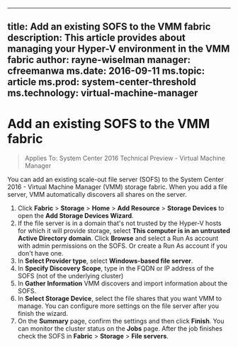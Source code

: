 
---
title: Add an existing SOFS to the VMM fabric
description: This article provides about managing your Hyper-V environment in the VMM fabric
author:  rayne-wiselman
manager:  cfreemanwa
ms.date:  2016-09-11
ms.topic:  article
ms.prod:  system-center-threshold
ms.technology:  virtual-machine-manager
---

# Add an existing SOFS to the VMM fabric

>Applies To: System Center 2016 Technical Preview - Virtual Machine Manager

You can add an existing scale-out file server (SOFS) to the System Center 2016 - Virtual Machine Manager (VMM) storage fabric. When you add a file server, VMM automatically discovers all shares on the server.


1.  Click **Fabric** > **Storage** > **Home** > **Add Resource** > **Storage Devices** to open the **Add Storage Devices Wizard**.
2. If the file server is in a domain that's not trusted by the Hyper-V hosts for which it will provide storage, select **This computer is in an untrusted Active Directory domain**.
Click **Browse** and select a Run As account with admin permissions on the SOFS. Or create a Run As account if you don't have one.
3.  In **Select Provider type**, select **Windows-based file server**.
4. In **Specify Discovery Scope**, type in the FQDN or IP address of the SOFS (not of the underlying cluster)
5.  In **Gather Information** VMM discovers and import information about the SOFS.
6.  In **Select Storage Device**, select the file shares that you want VMM to manage. You can configure more settings on the file server after you finish the wizard.
7.  On the **Summary** page, confirm the settings and then click **Finish**. You can monitor the cluster status on the **Jobs** page. After the job finishes check the SOFS in **Fabric** > **Storage** > **File servers**.
